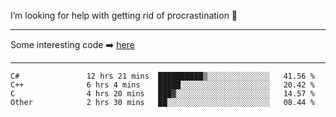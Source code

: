 I’m looking for help with getting rid of procrastination 🤔

-----

Some interesting code :arrow_right: [here](https://github.com/zhen8838/playground)

-----

<!--START_SECTION:waka-->

```text
C#               12 hrs 21 mins  ██████████▒░░░░░░░░░░░░░░   41.56 %
C++              6 hrs 4 mins    █████░░░░░░░░░░░░░░░░░░░░   20.42 %
C                4 hrs 20 mins   ███▓░░░░░░░░░░░░░░░░░░░░░   14.57 %
Other            2 hrs 30 mins   ██░░░░░░░░░░░░░░░░░░░░░░░   08.44 %
```

<!--END_SECTION:waka-->

<!--
**zhen8838/zhen8838** is a ✨ _special_ ✨ repository because its `README.md` (this file) appears on your GitHub profile.

Here are some ideas to get you started:

- 🔭 I’m currently working on ...
- 🌱 I’m currently learning ...
- 👯 I’m looking to collaborate on ...
 ...
- 💬 Ask me about ...
- 📫 How to reach me: ...
- 😄 Pronouns: ...
- ⚡ Fun fact: ...
-->
